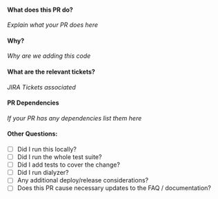 #### What does this PR do?
_Explain what your PR does here_

#### Why?
_Why are we adding this code_

#### What are the relevant tickets?
_JIRA Tickets associated_

#### PR Dependencies
_If your PR has any dependencies list them here_

#### Other Questions:
- [ ] Did I run this locally?
- [ ] Did I run the whole test suite?
- [ ] Did I add tests to cover the change?
- [ ] Did I run dialyzer?
- [ ] Any additional deploy/release considerations?
- [ ] Does this PR cause necessary updates to the FAQ / documentation?
